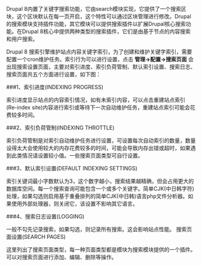 Drupal 8内置了关键字搜索功能，它由search模块实现，它提供了一个搜索区块，这个区块默认在每一页开启，这个特性可以通过区块管理进行修改。Drupal的搜索模块支持插件功能，其它模块可以提供搜索插件以扩展Drupal核心搜索功能。在Drupal 8核心中提供两种类型的搜索插件，它们是由基于节点的内容搜索和用户搜索。

Drupal 8 搜索引擎维护站点内容关键字索引，为了创建和维护关键字索引，需要配置一个cron维护任务。索引行为可以进行设置，点击 **管理->配置->搜索页面** 会出现搜索设置页面，主要对索引进度、索引负荷管制、默认索引设置、搜索日志、搜索页面共五个方面进行设置，如下图：

###1、索引进度(INDEXING PROGRESS)

索引进度显示站点的内容索引情况，如有未索引内容，可以点击重建站点索引(Re-index site)内容进行索引或等待下一次自动维护任务，重建站点索引可能会花费较多时间。

###2、索引负荷管制(INDEXING THROTTLE)

索引负荷管制是对索引自动维护任务进行设置，可设置每次自动索引的数量，数量设得太大会使用较大的内存花费较多的时间，可能会导致内存出错或超时，如果遇到此类情况请设置较小值。一些搜索页面类型可自行设置。

###3、默认索引设置(DEFAULT INDEXING SETTINGS)

索引关键词最小字数默认为3，这个数字越小，搜索结果越精确，但会占用更大的数据库空间。每一个搜索查询可能包含一个或多个关键字。简单CJK(中日韩字符)处理，如果勾选则启用基于重叠排列的简单CJK(中日韩)语言php文件分析器。如果使用外部处理器，则关闭它，该设置不影响其它语言。

###4、搜索日志设置(LOGGING)

一般不勾先记录搜索，如果勾选，则记录所有搜索。这会影响站点性能。
搜索页面设置(SEARCH PAGES)

这里列出了搜索页面类型，每一种页面类型都是模块为搜索模块提供的一个插件。可以对搜索页面进行添加、编辑、删除等操作。